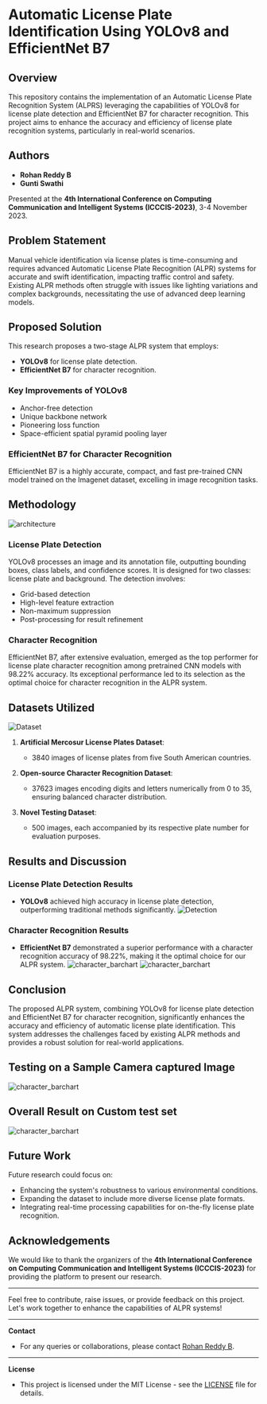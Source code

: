 # Automatic License Plate Identification Using YOLOv8 and EfficientNet B7

## Overview

This repository contains the implementation of an Automatic License Plate Recognition System (ALPRS) leveraging the capabilities of YOLOv8 for license plate detection and EfficientNet B7 for character recognition. This project aims to enhance the accuracy and efficiency of license plate recognition systems, particularly in real-world scenarios.   

## Authors
- **Rohan Reddy B**
- **Gunti Swathi**

Presented at the **4th International Conference on Computing Communication and Intelligent Systems (ICCCIS-2023)**, 3-4 November 2023.

## Problem Statement
Manual vehicle identification via license plates is time-consuming and requires advanced Automatic License Plate Recognition (ALPR) systems for accurate and swift identification, impacting traffic control and safety. Existing ALPR methods often struggle with issues like lighting variations and complex backgrounds, necessitating the use of advanced deep learning models.

## Proposed Solution

This research proposes a two-stage ALPR system that employs:
- **YOLOv8** for license plate detection.
- **EfficientNet B7** for character recognition.

### Key Improvements of YOLOv8
- Anchor-free detection
- Unique backbone network
- Pioneering loss function
- Space-efficient spatial pyramid pooling layer

### EfficientNet B7 for Character Recognition
EfficientNet B7 is a highly accurate, compact, and fast pre-trained CNN model trained on the Imagenet dataset, excelling in image recognition tasks.

## Methodology
![architecture](images/img3.jpg)

### License Plate Detection
YOLOv8 processes an image and its annotation file, outputting bounding boxes, class labels, and confidence scores. It is designed for two classes: license plate and background. The detection involves:
- Grid-based detection
- High-level feature extraction
- Non-maximum suppression
- Post-processing for result refinement

### Character Recognition
EfficientNet B7, after extensive evaluation, emerged as the top performer for license plate character recognition among pretrained CNN models with 98.22% accuracy. Its exceptional performance led to its selection as the optimal choice for character recognition in the ALPR system.

## Datasets Utilized
![Dataset](images/img2.jpg)


1. **Artificial Mercosur License Plates Dataset**:
   - 3840 images of license plates from five South American countries.

2. **Open-source Character Recognition Dataset**:
   - 37623 images encoding digits and letters numerically from 0 to 35, ensuring balanced character distribution.

3. **Novel Testing Dataset**:
   - 500 images, each accompanied by its respective plate number for evaluation purposes.

## Results and Discussion

### License Plate Detection Results
- **YOLOv8** achieved high accuracy in license plate detection, outperforming traditional methods significantly.
![Detection](images/img6.jpg)


### Character Recognition Results
- **EfficientNet B7** demonstrated a superior performance with a character recognition accuracy of 98.22%, making it the optimal choice for our ALPR system.
![character_barchart](images/img4.jpg)
![character_barchart](images/img5.jpg)


## Conclusion

The proposed ALPR system, combining YOLOv8 for license plate detection and EfficientNet B7 for character recognition, significantly enhances the accuracy and efficiency of automatic license plate identification. This system addresses the challenges faced by existing ALPR methods and provides a robust solution for real-world applications.

## Testing on a Sample Camera captured Image
![character_barchart](images/img7.jpg)

## Overall Result on Custom test set
![character_barchart](images/img8.jpg)


## Future Work

Future research could focus on:
- Enhancing the system's robustness to various environmental conditions.
- Expanding the dataset to include more diverse license plate formats.
- Integrating real-time processing capabilities for on-the-fly license plate recognition.

## Acknowledgements

We would like to thank the organizers of the **4th International Conference on Computing Communication and Intelligent Systems (ICCCIS-2023)** for providing the platform to present our research.

---

Feel free to contribute, raise issues, or provide feedback on this project. Let's work together to enhance the capabilities of ALPR systems!

---

**Contact**
- For any queries or collaborations, please contact [Rohan Reddy B](mailto:rohanbadugula9@gmail.com).

---

**License**
- This project is licensed under the MIT License - see the [LICENSE](LICENSE) file for details.
